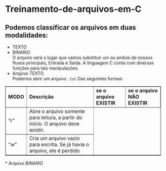 # Treinamento-de-arquivos-em-C
## Podemos classificar os arquivos em duas modalidades:
* TEXTO
* BINARIO
<br>O arquivo será o lugar que vamos substituir um ou ambos de nossos fluxos principais, Entrada e Saida.
A linguagem C conta com diversas funções para tais manipulações.
* Arquivo TEXTO<br>
Podemos abrir um arquivo `.txt` Das seguintes formas:
<table border="1">
<tr>
<td><b>MODO</b></td>
<td><b>Descrição</b></td>
<td><b>se o arquivo EXISTIR</b></td>
<td><b>se o arquivo NÃO EXISTIR</b></td>
</tr>
<tr>
<td>”r”</td>
<td>Abre o arquivo somente para leitura, a partir do início. O arquivo deve existir.</td>
</tr>
<tr>
<td>"w"</td>
<td>Cria um arquivo vazio para escrita. Se já havia o arquivo, ele é perdido</td>
</tr>
</table>
* Arquivo BINARIO
       
        

